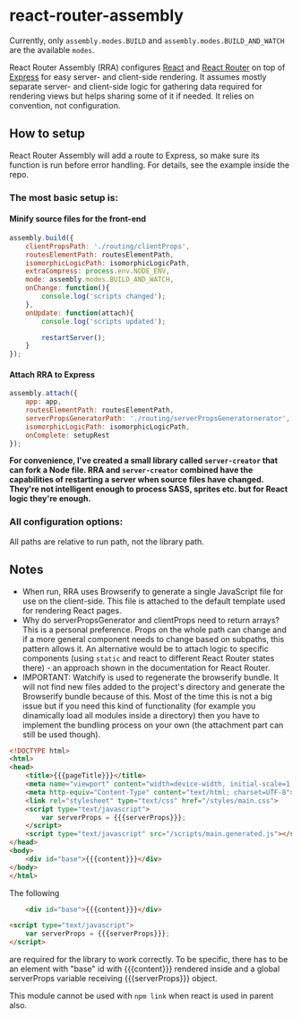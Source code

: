 # react-router-assembly

Currently, only `assembly.modes.BUILD` and `assembly.modes.BUILD_AND_WATCH` are the available `modes`.



React Router Assembly (RRA) configures [React](https://facebook.github.io/react/) and [React Router](http://https://github.com/rackt/react-router) on top of [Express](http://expressjs.com/) for easy server- and client-side rendering. It assumes mostly separate server- and client-side logic for gathering data required for rendering views but helps sharing some of it if needed. It relies on convention, not configuration.

## How to setup
React Router Assembly will add a route to Express, so make sure its function is run before error handling. For details, see the example inside the repo.

### The most basic setup is:
#### Minify source files for the front-end
```javascript
assembly.build({
	clientPropsPath: './routing/clientProps',
	routesElementPath: routesElementPath,
	isomorphicLogicPath: isomorphicLogicPath,
	extraCompress: process.env.NODE_ENV,
	mode: assembly.modes.BUILD_AND_WATCH,
	onChange: function(){
		console.log('scripts changed');
	},
	onUpdate: function(attach){
		console.log('scripts updated');

		restartServer();
	}
});
```

#### Attach RRA to Express
```javascript
assembly.attach({
	app: app,
	routesElementPath: routesElementPath,
	serverPropsGeneratorPath: './routing/serverPropsGeneratornerator',
	isomorphicLogicPath: isomorphicLogicPath,
	onComplete: setupRest
});
```

**For convenience, I've created a small library called `server-creator` that can fork a Node file. RRA and `server-creator` combined have the capabilities of restarting a server when source files have changed. They're not intelligent enough to process SASS, sprites etc. but for React logic they're enough.**

<!--
```javascript
attachReactRoute({
	app: <Express app>,
	doneCallback: <callback once route ready, should configure error handling and launch the server here>
});
```
-->

### All configuration options:
All paths are relative to run path, not the library path.

<!--
- `app` - Reference to Express app.
- `doneCallback` - Run after assembly is setup.
- `routesElementPath` - Path to React Router's route configuration.
- `serverPropsGeneratorPath` - Path to module gathering data on the server-side for routes. Route handlers can return promises returning a arrays of objects containing props that will be injected into route components or such structures directly.
- `serverPropsGenerator` - Direct module reference, takes precedence over `serverPropsGeneratorPath`.
- `clientPropsPath` - Path to module gathering data on the client-side. Only an array of props objects or a function immediately returning such a structure can be returned here unlike with the serverPropsGenerator, as we want the interface to respond to user actions as fast as possible.
- `isomorphicLogicPath` - Path to module that will be referenced when creating client and server props sets. Can be used to store logic needed on the client and server as serverProps for paths are serialised and will lose any contained functions.
- `templatePath` and `additionalTemplateProps` - Can be used for rendering React in a custom way. [Handlebars](http://handlebarsjs.com/) templating engine is used.
- `compressFrontScript` - Remove parts of code intended for development to decrease the size of the front-end script.
-->
## Notes
- When run, RRA uses Browserify to generate a single JavaScript file for use on the client-side. This file is attached to the default template used for rendering React pages.
- Why do serverPropsGenerator and clientProps need to return arrays? This is a personal preference. Props on the whole path can change and if a more general component needs to change based on subpaths, this pattern allows it. An alternative would be to attach logic to specific components (using `static` and react to different React Router states there) - an approach shown in the documentation for React Router.
- IMPORTANT: Watchify is used to regenerate the browserify bundle. It will not find new files added to the project's directory and generate the Browserify bundle because of this. Most of the time this is not a big issue but if you need this kind of functionality (for example you dinamically load all modules inside a directory) then you have to implement the bundling process on your own (the attachment part can still be used though).






```html
<!DOCTYPE html>
<html>
<head>
    <title>{{{pageTitle}}}</title>
    <meta name="viewport" content="width=device-width, initial-scale=1, user-scalable=no">
    <meta http-equiv="Content-Type" content="text/html; charset=UTF-8">
    <link rel="stylesheet" type="text/css" href="/styles/main.css">
    <script type="text/javascript">
        var serverProps = {{{serverProps}}};
    </script>
    <script type="text/javascript" src="/scripts/main.generated.js"></script>
</head>
<body>
    <div id="base">{{{content}}}</div>
</body>
</html>
```

The following

```html
	<div id="base">{{{content}}}</div>
```

```html
<script type="text/javascript">
    var serverProps = {{{serverProps}}};
</script>
```

are required for the library to work correctly. To be specific, there has to be an element with "base" id with {{{content}}} rendered inside and a global serverProps variable receiving {{{serverProps}}} object.



This module cannot be used with `npm link` when react is used in parent also.